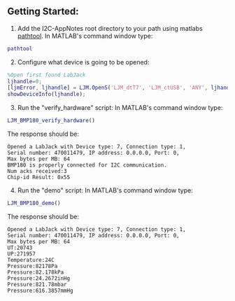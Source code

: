 ## Getting Started:
1. Add the I2C-AppNotes root directory to your path using matlabs [pathtool](http://www.mathworks.com/help/matlab/ref/pathtool.html).  In MATLAB's command window type:
  ```matlab
  pathtool
  ```

2. Configure what device is going to be opened:

  ```matlab
  %Open first found LabJack
  ljhandle=0;
  [ljmError, ljhandle] = LJM.OpenS('LJM_dtT7', 'LJM_ctUSB', 'ANY', ljhandle);
  showDeviceInfo(ljhandle);
  ```

3. Run the "verify_hardware" script:
  In MATLAB's command window type:

  ```matlab
  LJM_BMP180_verify_hardware()
  ```

  The response should be:

  ```
  Opened a LabJack with Device type: 7, Connection type: 1,
  Serial number: 470011479, IP address: 0.0.0.0, Port: 0,
  Max bytes per MB: 64
  BMP180 is properly connected for I2C communication.
  Num acks received:3
  Chip-id Result: 0x55
  ```

4. Run the "demo" script:
  In MATLAB's command window type:
  ```matlab
  LJM_BMP180_demo()
  ```

  The response should be:
  ```
  Opened a LabJack with Device type: 7, Connection type: 1,
  Serial number: 470011479, IP address: 0.0.0.0, Port: 0,
  Max bytes per MB: 64
  UT:20743
  UP:271957
  Temperature:24C
  Pressure:82178Pa
  Pressure:82.178kPa
  Pressure:24.2672inHg
  Pressure:821.78mbar
  Pressure:616.3857mmHg
  ```